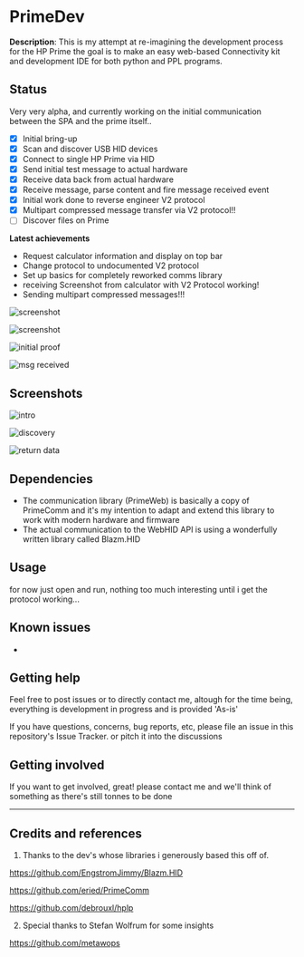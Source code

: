 
# PrimeDev

  

**Description**: 
This is my attempt at re-imagining the development process for the HP Prime
the goal is to make an easy web-based Connectivity kit and development IDE for both
python and PPL programs. 

 

## Status

Very very alpha, and currently working on the initial communication between the SPA and the prime itself..

-  [x] Initial bring-up
-  [x] Scan and discover USB HID devices
-  [x] Connect to single HP Prime via HID
-  [x] Send initial test message to actual hardware
-  [x] Receive data back from actual hardware
-  [x] Receive message, parse content and fire message received event
-  [x] Initial work done to reverse engineer V2 protocol
-  [x] Multipart compressed message transfer via V2 protocol!!
-  [ ] Discover files on Prime

**Latest achievements**
- Request calculator information and display on top bar
- Change protocol to undocumented V2 protocol
- Set up basics for completely reworked comms library
- receiving Screenshot from calculator with V2 Protocol working!
- Sending multipart compressed messages!!!


![screenshot](https://github.com/BeatSkip/PrimeDev/blob/master/img/img_multipartcompressedtransfer.png?raw=true)

![screenshot](https://github.com/BeatSkip/PrimeDev/blob/master/img/screenshot_screenshot_received.png?raw=true)

![initial proof](https://github.com/BeatSkip/PrimeDev/blob/master/img/photo_poc.jpg?raw=true)

![msg received](https://github.com/BeatSkip/PrimeDev/blob/master/img/screenshot_msgevent.png?raw=true)

## Screenshots

![intro](https://github.com/BeatSkip/PrimeDev/blob/master/img/screenshot_intro.png?raw=true)

![discovery](https://github.com/BeatSkip/PrimeDev/blob/master/img/screenshot_discovery.png?raw=true)

![return data](https://github.com/BeatSkip/PrimeDev/blob/master/img/screenshot_received.png?raw=true)



## Dependencies

- The communication library (PrimeWeb) is basically a copy of PrimeComm and it's my intention to adapt and extend this library to work with modern hardware and firmware
- The actual communication to the WebHID API is using a wonderfully written library called Blazm.HID


## Usage

for now just open and run, nothing too much interesting until i get the protocol working...

## Known issues

-

## Getting help

Feel free to post issues or to directly contact me, altough for the time being, everything is development in progress and is provided 'As-is'


If you have questions, concerns, bug reports, etc, please file an issue in this repository's Issue Tracker. or pitch it into the discussions

  

## Getting involved


If you want to get involved, great! please contact me and we'll think of something as there's still tonnes to be done


  
  

----

  

## Credits and references

  

1. Thanks to the dev's whose libraries i generously based this off of.

https://github.com/EngstromJimmy/Blazm.HID

https://github.com/eried/PrimeComm

https://github.com/debrouxl/hplp

2. Special thanks to Stefan Wolfrum for some insights

https://github.com/metawops
